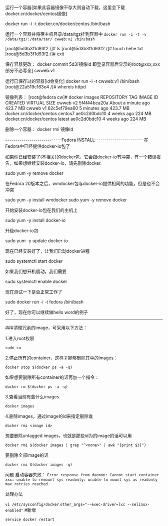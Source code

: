 运行一个容器[如果此容器镜像不存大则自动下载，这里会下载docker.cn/docker/centos镜像]

docker run -i -t docker.cn/docker/centos /bin/bash

运行一个容器并将宿主机目录/data/tgz挂到容器中
`docker run -i -t -v /data/tgz/:/data/tar/ cwweb:v2 /bin/bash`

[root@5d3b3f1d93f2 /]# ls
[root@5d3b3f1d93f2 /]# touch hehe.txt
[root@5d3b3f1d93f2 /]# exit

保存容器更改：
docker commit 5d3[镜像id 即登录容器后显示的root@xxx,xxx部分不必写全] cwweb:v1

运行已保存过的容器[id会变化]
docker run -i -t cwweb:v1 /bin/bash
[root@22a519c163e4 /]# whereis httpd

镜像列表：
[root@fedora cw]# docker images
REPOSITORY                TAG                 IMAGE ID            CREATED              VIRTUAL SIZE
cwweb                     v2                  5f4f44bca20a        About a minute ago   423.7 MB
cwweb                     v1                  62c5ef79ea60        5 minutes ago        423.7 MB
docker.cn/docker/centos   centos7             ae0c2d0bdc10        4 weeks ago          224 MB
docker.cn/docker/centos   latest              ae0c2d0bdc10        4 weeks ago          224 MB

删除一个容器：
docker rmi 镜像Id

----------------------------Fedora INSTALL------------------------
在Fedora中已经提供docker-io包了

如果你已经安装了(不相关)的docker包，它会跟docker-io有冲突，有一个错误报告，如果想继续安装docker-io，请先删除docker.

sudo yum -y remove docker

在Fedora 20版本之后，wmdocker包与docker-io提供相同的功能，但是也不会冲突

sudo yum -y install wmdocker
sudo yum -y remove docker

开始安装docker-io包在我们的主机上

sudo yum -y install docker-io

升级docker-io包

sudo yum -y update docker-io

现在已经安装好了，让我们启动docker进程

sudo systemctl start docker

如果我们想开机启动，我们需要

sudo systemctl enable docker

现在测试一下是否正常工作了

sudo docker run -i -t fedora /bin/bash

好了，现在你可以继续做hello word的例子


--------------------------------------------

###清理冗余的image，可采用以下方法：

1.进入root权限

`sudo su`

2.停止所有的container，这样才能够删除其中的images：

`docker stop $(docker ps -a -q)`

如果想要删除所有container的话再加一个指令：

`docker rm $(docker ps -a -q)`

3.查看当前有些什么images

`docker images`

4.删除images，通过image的id来指定删除谁

`docker rmi <image id>`

想要删除untagged images，也就是那些id为<None>的image的话可以用

`docker rmi $(docker images | grep "^<none>" | awk "{print $3}")`

要删除全部image的话

`docker rmi $(docker images -q)`


问题
启动容器失败：
`Error response from daemon: Cannot start container xxx: unable to remount sys readonly: unable to mount sys as readonly max retries reached`

处理办法

`vi /etc/sysconfig/docker`
`other_args="--exec-driver=lxc --selinux-enabled"` #新增

`service docker restart`
